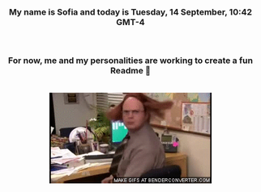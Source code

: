 


<div align="center">
<h3 >My name is Sofia and today is Tuesday, 14 September, 10:42 GMT-4</h3><br>
<h3 >For now, me and my personalities are working to create a fun Readme 👋
</h3><br>
<img src='img/dwight.gif' alt='working...'/>
</div>
